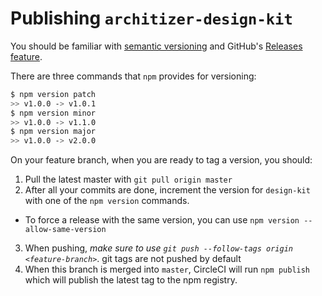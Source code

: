 # Publishing `architizer-design-kit`

You should be familiar with [semantic versioning](https://semver.org/) and GitHub's [Releases feature](https://help.github.com/articles/about-releases/).

There are three commands that `npm` provides for versioning:
```bash
$ npm version patch
>> v1.0.0 -> v1.0.1
$ npm version minor
>> v1.0.0 -> v1.1.0
$ npm version major
>> v1.0.0 -> v2.0.0
```

On your feature branch, when you are ready to tag a version, you should:
1. Pull the latest master with `git pull origin master`
2. After all your commits are done, increment the version for `design-kit` with one of the `npm version` commands.
  - To force a release with the same version, you can use `npm version --allow-same-version`
3. When pushing, *make sure to use `git push --follow-tags origin <feature-branch>`*. git tags are not pushed by default
4. When this branch is merged into `master`, CircleCI will run `npm publish` which will publish the latest tag to the npm registry.

